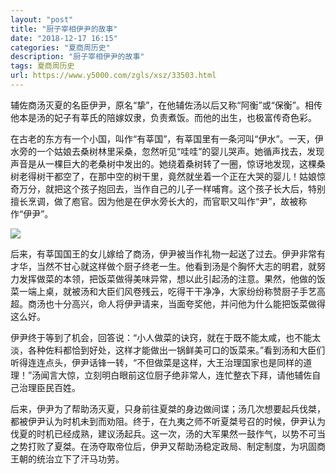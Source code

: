 ```yaml
---
layout: "post"
title: "厨子宰相伊尹的故事"
date: "2018-12-17 16:15"
categories: "夏商周历史"
description: "厨子宰相伊尹的故事"
tags: 夏商周历史
url: https://www.y5000.com/zgls/xsz/33503.html
---
```






辅佐商汤灭夏的名臣伊尹，原名“挚”，在他辅佐汤以后又称“阿衡”或“保衡”。相传他本是汤的妃子有莘氏的陪嫁奴隶，负责煮饭。而他的出生，也极富传奇色彩。

在古老的东方有一个小国，叫作“有莘国”，有莘国里有一条河叫“伊水”。一天，伊水旁的一个姑娘去桑树林里采桑，忽然听见“哇哇”的婴儿哭声。她循声找去，发现声音是从一棵巨大的老桑树中发出的。她绕着桑树转了一圈，惊讶地发现，这棵桑树老得树干都空了，在那中空的树干里，竟然就坐着一个正在大哭的婴儿！姑娘惊奇万分，就把这个孩子抱回去，当作自己的儿子一样哺育。这个孩子长大后，特别擅长烹调，做了庖官。因为他是在伊水旁长大的，而官职又叫作“尹”，故被称作“伊尹”。

![](https://img.y5000.com/uploads/allimg/180921/8-1P92115220Ab.jpg)

后来，有莘国国王的女儿嫁给了商汤，伊尹被当作礼物一起送了过去。伊尹非常有才华，当然不甘心就这样做个厨子终老一生。他看到汤是个胸怀大志的明君，就努力发挥做菜的本领，把饭菜做得美味异常，想以此引起汤的注意。果然，他做的饭菜一端上桌，就被汤和大臣们风卷残云，吃得干干净净，大家纷纷称赞厨子手艺高超。商汤也十分高兴，命人将伊尹请来，当面夸奖他，并问他为什么能把饭菜做得这么好。

伊尹终于等到了机会，回答说：“小人做菜的诀窍，就在于既不能太咸，也不能太淡，各种佐料都恰到好处，这样才能做出一锅鲜美可口的饭菜来。”看到汤和大臣们听得连连点头，伊尹话锋一转，“不但做菜是这样，大王治理国家也是同样的道理！”汤闻言大惊，立刻明白眼前这位厨子绝非常人，连忙整衣下拜，请他辅佐自己治理臣民百姓。

后来，伊尹为了帮助汤灭夏，只身前往夏桀的身边做间谍；汤几次想要起兵伐桀，都被伊尹认为时机未到而劝阻。终于，在九夷之师不听夏桀号召的时候，伊尹认为伐夏的时机已经成熟，建议汤起兵。这一次，汤的大军果然一鼓作气，以势不可当之势打败了夏桀。在汤夺取帝位后，伊尹又帮助汤稳定政局、制定制度，为巩固商王朝的统治立下了汗马功劳。
